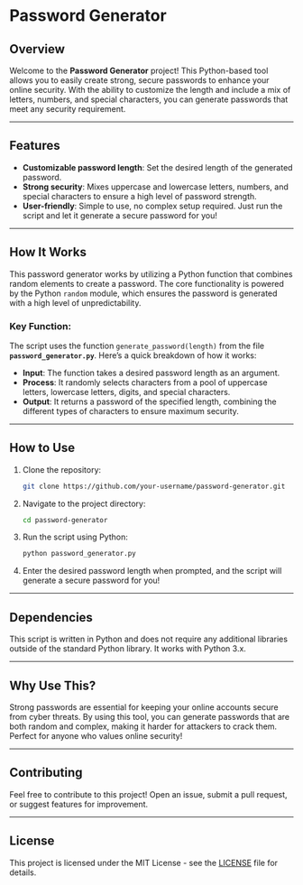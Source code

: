 # **Password Generator**

## **Overview**

Welcome to the **Password Generator** project! This Python-based tool allows you to easily create strong, secure passwords to enhance your online security. With the ability to customize the length and include a mix of letters, numbers, and special characters, you can generate passwords that meet any security requirement. 

---

## **Features**

- **Customizable password length**: Set the desired length of the generated password.
- **Strong security**: Mixes uppercase and lowercase letters, numbers, and special characters to ensure a high level of password strength.
- **User-friendly**: Simple to use, no complex setup required. Just run the script and let it generate a secure password for you!

---

## **How It Works**

This password generator works by utilizing a Python function that combines random elements to create a password. The core functionality is powered by the Python `random` module, which ensures the password is generated with a high level of unpredictability.

### **Key Function:**

The script uses the function `generate_password(length)` from the file **`password_generator.py`**. Here’s a quick breakdown of how it works:

- **Input**: The function takes a desired password length as an argument.
- **Process**: It randomly selects characters from a pool of uppercase letters, lowercase letters, digits, and special characters.
- **Output**: It returns a password of the specified length, combining the different types of characters to ensure maximum security.

---

## **How to Use**
1. Clone the repository:
    ```bash
    git clone https://github.com/your-username/password-generator.git
    ```

2. Navigate to the project directory:
    ```bash
    cd password-generator
    ```

3. Run the script using Python:
    ```bash
    python password_generator.py
    ```

4. Enter the desired password length when prompted, and the script will generate a secure password for you!

---

## **Dependencies**
This script is written in Python and does not require any additional libraries outside of the standard Python library. It works with Python 3.x.

---

## **Why Use This?**
Strong passwords are essential for keeping your online accounts secure from cyber threats. By using this tool, you can generate passwords that are both random and complex, making it harder for attackers to crack them. Perfect for anyone who values online security!

---

## **Contributing**
Feel free to contribute to this project! Open an issue, submit a pull request, or suggest features for improvement.

---

## **License**
This project is licensed under the MIT License - see the [LICENSE](LICENSE) file for details.
